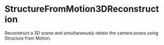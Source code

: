 # StructureFromMotion3DReconstruction
Reconstruct a 3D scene and simultaneously obtain the camera poses using Structure from Motion. 
